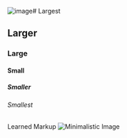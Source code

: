 ![image](https://github.com/Tractonite/skills-communicate-using-markdown/assets/71252583/c6cca000-88bd-4809-94d8-97da096736fe)# Largest
## Larger
### Large
#### Small
##### Smaller
###### Smallest
Learned Markup
![Minimalistic Image](https://github.com/Tractonite/skills-communicate-using-markdown/assets/71252583/f64a0678-f459-40e1-b8b7-02595888c87b)
